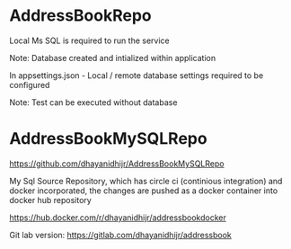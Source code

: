 # AddressBookRepo

Local Ms SQL is required to run the service

Note: Database created and intialized within application

In appsettings.json - Local / remote database settings required to be configured

Note:
Test can be executed without database

# AddressBookMySQLRepo

https://github.com/dhayanidhijr/AddressBookMySQLRepo

My Sql Source Repository, which has circle ci (continious integration) and docker incorporated, the changes are pushed as a docker container into docker hub repository

https://hub.docker.com/r/dhayanidhijr/addressbookdocker

Git lab version: https://gitlab.com/dhayanidhijr/addressbook



